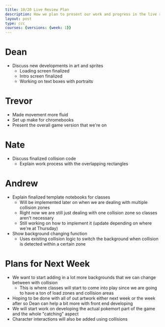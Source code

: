 ```yaml
---
title: 10/20 Live Review Plan
description: How we plan to present our work and progress in the live review on Friday 10/20
layout: post
type: ccc
courses: {versions: {week: 1}}
---
```


# Dean
- Discuss new developments in art and sprites
    - Loading screen finalized
    - Intro screen finalized
    - Working on text boxes with portraits

# Trevor
- Made movement more fluid 
- Set up make for chromebooks
- Present the overall game version that we're on

# Nate
- Discuss finalized collision code
    - Explain work process with the overlapping rectangles

# Andrew
- Explain finalized template notebooks for classes
    - Will be implemented later on when we are dealing with multiple collision zones
    - Right now we are still just dealing with one collision zone so classes aren't necessary
    - Still working on how to implement it (update depending on where we're at Thursday)
- Show background changing function
    - Uses existing collision logic to switch the background when collision is detected within a certain zone

# Plans for Next Week
- We want to start adding in a lot more backgrounds that we can change between with collision
    - This is where classes will start to come into play since we are going to have a ton of load zones and collision areas
- Hoping to be done with all of out artwork either next week or the week after so Dean can help a bit more with front end developing
- We will start work on developing the actual pokemort part of the game and the whole "catching" aspect
- Character interactions will also be added using collisions